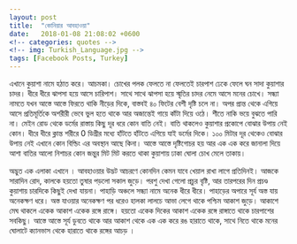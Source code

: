 ```yaml
---
layout: post
title:  "কোনিয়ার আবহাওয়া"
date:   2018-01-08 21:08:02 +0600
<!-- categories: quotes -->
<!-- img: Turkish_Language.jpg -->
tags: [Facebook Posts, Turkey]
---
```


এখানে কুয়াশা নামে হঠাত করে। আচমকা। চোখের পলক ফেলতে না ফেলতেই চারপাশ ঢেকে ফেলে ঘন সাদা কুয়াশার চাদর। ধীরে ধীরে ঝাপসা হয়ে আসে চারিপাশ। সাথে সাথে ঝাপসা হয়ে স্মৃতির চাদর নেমে আসে মনের চোখে। সন্ধ্যা নামতে যখন আস্তে আস্তে ফিরতে থাকি নীড়ের দিকে, বাস্তবই ৪০ ফিটের বেশী দৃষ্টি চলে না। অপর প্রান্ত থেকে এগিয়ে আসে প্রতিমূর্তিকে অশরীরী ভেবে ভুল হতে থাকে আর অজান্তেই গায়ে কাঁটা দিয়ে ওঠে। শীতে নাকি ভয়ে বুঝতে পারি না। মেইন রোড থেকে ডর্মের রাস্তায় কিছু দূর ধরে কোন বাতি নেই। বাতি থাকলেও কুয়াশার প্রকোপে বোঝার উপায় নেই কোন। ধীরে ধীরে ক্লান্ত শরীরে 0 ডিগ্রীর মধ্যে হাঁটতে হাঁটতে এগিয়ে যাই ডর্মের দিকে। ১০০ মিটার দূর থেকেও বোঝার উপায় নেই এখানে কোন বিল্ডিং এর অবস্থান আছে কিনা। আস্তে আস্তে দৃষ্টিগোচর হয় আর এক এক করে জানালা দিয়ে আশা বাতির আলো নিশাচর কোন জন্তুর মিট মিট করতে থাকা কুয়াশায় ঢাকা ঘোলা চোখ মেলে তাকায়।

অদ্ভুত এক এলাকা এখানে । আবহাওয়ার উদ্ভট আচরণে কোনদিন কেমন যাবে খেয়াল রাখা লাগে প্রতিদিনই। আজকে সারাদিন রোদ, কালকে হয়তো তুষার পড়লো সকাল জুড়ে। পরশু দেখা গেলো প্রচুর বৃষ্টি, আর তারপরের দিন প্রচণ্ড কুয়াশায় চারদিকে কিছুই দেখা যায়না। পাহাড়ি অঞ্চলে সন্ধ্যা নামে অনেক ধীরে ধীরে। পাহাড়ের অপারে সূর্য অস্ত যায় অনেকক্ষণ ধরে। অস্ত যাওয়ার অনেকক্ষণ পর ধরেও হালকা লালচে আভা লেগে থাকে পশ্চিম আকাশ জুড়ে। আকাশে মেঘ থাকলে একেক আকাশ একেক রঙ্গে রাঙ্গে। হয়তো একেক দিকের আকাশ একেক রঙ্গে রাঙ্গাতে থাকে চারপাশের সবকিছু। আস্তে আস্তে সূর্য ডুবতে থাকে আর আকাশ থেকে এক এক করে রঙ হারাতে থাকে, সাথে নিতে থাকে মনের ঘোলাটে ক্যানভাস থেকে হারাতে থাকে রঙ্গের আচড় ।
